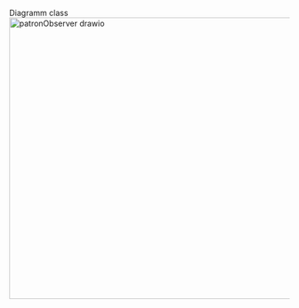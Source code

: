 Diagramm class
<img width="1391" height="506" alt="patronObserver drawio" src="https://github.com/user-attachments/assets/a1492e49-4d9b-489c-b1d5-89e1667340ea" />
